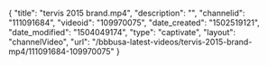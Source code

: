{
    "title": "tervis 2015 brand.mp4",
    "description": "",
    "channelid": "111091684",
    "videoid": "109970075",
    "date_created": "1502519121",
    "date_modified": "1504049174",
    "type": "captivate",
    "layout": "channelVideo",
    "url": "\/bbbusa-latest-videos\/tervis-2015-brand-mp4\/111091684-109970075"
}